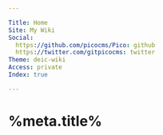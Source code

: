 ```yaml
---

Title: Home
Site: My Wiki
Social:
  https://github.com/picocms/Pico: github
  https://twitter.com/gitpicocms: twitter
Theme: deic-wiki
Access: private
Index: true

---
```


# %meta.title%